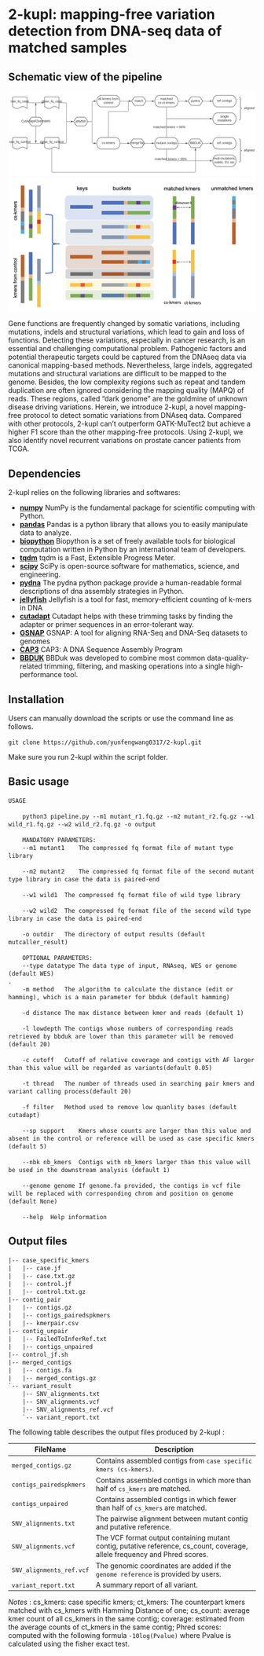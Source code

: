 # 2-kupl: mapping-free variation detection from DNA-seq data of matched samples

## Schematic view of the pipeline
![schematic](workflow.png)
![schematic](matchkmers.png)

Gene functions are frequently changed by somatic variations, including mutations, indels and structural variations, which lead to gain and loss of functions. Detecting these variations, especially in cancer research, is an essential and challenging computational problem. Pathogenic factors and potential therapeutic targets could be captured from the DNAseq data via canonical mapping-based methods. Nevertheless, large indels, aggregated mutations and structural variations are difficult to be mapped to the genome. Besides, the low complexity regions such as repeat and tandem duplication are often ignored considering the mapping quality (MAPQ) of reads. These regions, called “dark genome” are the goldmine of unknown disease driving variations. Herein, we introduce 2-kupl, a novel mapping-free protocol to detect somatic variations from DNAseq data. Compared with other protocols, 2-kupl can’t outperform GATK-MuTect2 but achieve a higher F1 score than the other mapping-free protocols. Using 2-kupl, we also identify novel recurrent variations on prostate cancer patients from TCGA. 


## Dependencies

2-kupl relies on the following libraries and softwares: 

- **[numpy](https://www.numpy.org/)** NumPy is the fundamental package for scientific computing with Python. 
- **[pandas](https://www.pandas.org/)** Pandas is a python library that allows you to easily manipulate data to analyze. 
- **[biopython](https://biopython.org/)** Biopython is a set of freely available tools for biological computation written in Python by an international team of developers.
- **[tqdm](https://pypi.org/project/tqdm/)** tqdm is a Fast, Extensible Progress Meter.
- **[scipy](https://pypi.org/search/?q=scipy)** SciPy is open-source software for mathematics, science, and engineering.
- **[pydna](https://pypi.org/project/pydna/)** The pydna python package provide a human-readable formal descriptions of dna assembly strategies in Python.
- **[jellyfish](https://anaconda.org/conda-forge/jellyfish)** Jellyfish is a tool for fast, memory-efficient counting of k-mers in DNA
- **[cutadapt](https://anaconda.org/bioconda/cutadapt)** Cutadapt helps with these trimming tasks by finding the adapter or primer sequences in an error-tolerant way. 
- **[GSNAP](https://anaconda.org/compbiocore/gsnap)** GSNAP: A tool for aligning RNA-Seq and DNA-Seq datasets to genomes
- **[CAP3](https://anaconda.org/bioconda/cap3)** CAP3: A DNA Sequence Assembly Program
- **[BBDUK](https://jgi.doe.gov/data-and-tools/bbtools/bb-tools-user-guide/bbduk-guide/)** BBDuk was developed to combine most common data-quality-related trimming, filtering, and masking operations into a single high-performance tool. 

## Installation

Users can manually download the scripts or use the command line as follows.

`git clone https://github.com/yunfengwang0317/2-kupl.git`
    
Make sure you run 2-kupl within the script folder.
    
## Basic usage
```
USAGE

    python3 pipeline.py --m1 mutant_r1.fq.gz --m2 mutant_r2.fq.gz --w1 wild_r1.fq.gz --w2 wild_r2.fq.gz -o output
    
    MANDATORY PARAMETERS:
    --m1 mutant1    The compressed fq format file of mutant type library

    --m2 mutant2    The compressed fq format file of the second mutant type library in case the data is paired-end

    --w1 wild1  The compressed fq format file of wild type library

    --w2 wild2  The compressed fq format file of the second wild type library in case the data is paired-end

    -o outdir   The directory of output results (default mutcaller_result)

    OPTIONAL PARAMETERS:
    --type datatype The data type of input, RNAseq, WES or genome (default WES)
.
    -m method   The algorithm to calculate the distance (edit or hamming), which is a main parameter for bbduk (default hamming)

    -d distance The max distance between kmer and reads (default 1)

    -l lowdepth The contigs whose numbers of corresponding reads retrieved by bbduk are lower than this parameter will be removed (default 20)

    -c cutoff   Cutoff of relative coverage and contigs with AF larger than this value will be regarded as variants(default 0.05)

    -t thread   The number of threads used in searching pair kmers and variant calling process(default 20)

    -f filter   Method used to remove low quanlity bases (default cutadapt)

    --sp support    Kmers whose counts are larger than this value and absent in the control or reference will be used as case specific kmers (default 5)

    --nbk nb_kmers  Contigs with nb_kmers larger than this value will be used in the downstream analysis (default 1)

    --genome genome If genome.fa provided, the contigs in vcf file will be replaced with corresponding chrom and position on genome (default None)

    --help  Help information
```



## Output files
```
|-- case_specific_kmers
|   |-- case.jf
|   |-- case.txt.gz
|   |-- control.jf
|   |-- control.txt.gz
|-- contig_pair
|   |-- contigs.gz
|   |-- contigs_pairedspkmers
|   |-- kmerpair.csv
|-- contig_unpair
|   |-- FailedToInferRef.txt
|   |-- contigs_unpaired
|-- control_jf.sh
|-- merged_contigs
|   |-- contigs.fa
|   |-- merged_contigs.gz
`-- variant_result
    |-- SNV_alignments.txt
    |-- SNV_alignments.vcf
    |-- SNV_alignments_ref.vcf
    `-- variant_report.txt
```

The following table describes the output files produced by 2-kupl :

FileName | Description
---------|------------
`merged_contigs.gz` | Contains assembled contigs from `case specific kmers (cs-kmers)`.
`contigs_pairedspkmers` | Contains assembled contigs in which more than half of `cs_kmers` are matched.
`contigs_unpaired` | Contains assembled contigs in which fewer than half of `cs_kmers` are matched.
`SNV_alignments.txt` | The pairwise alignment between mutant contig and putative reference.
`SNV_alignments.vcf` | The VCF format output containing mutant contig, putative reference, cs_count, coverage, allele frequency and Phred scores.
`SNV_alignments_ref.vcf` | The genomic coordinates are added if the `genome reference` is provided by users.
`variant_report.txt` | A summary report of all variant.

*Notes* :
cs_kmers: case specific kmers; ct_kmers: The counterpart kmers matched with cs_kmers with Hamming Distance of one; cs_count: average kmer count of all cs_kmers in the same contig; coverage: estimated from the average counts of ct_kmers in the same contig; Phred scores: computed with the following formula `-10log(Pvalue)` where Pvalue is calculated using the fisher exact test.




